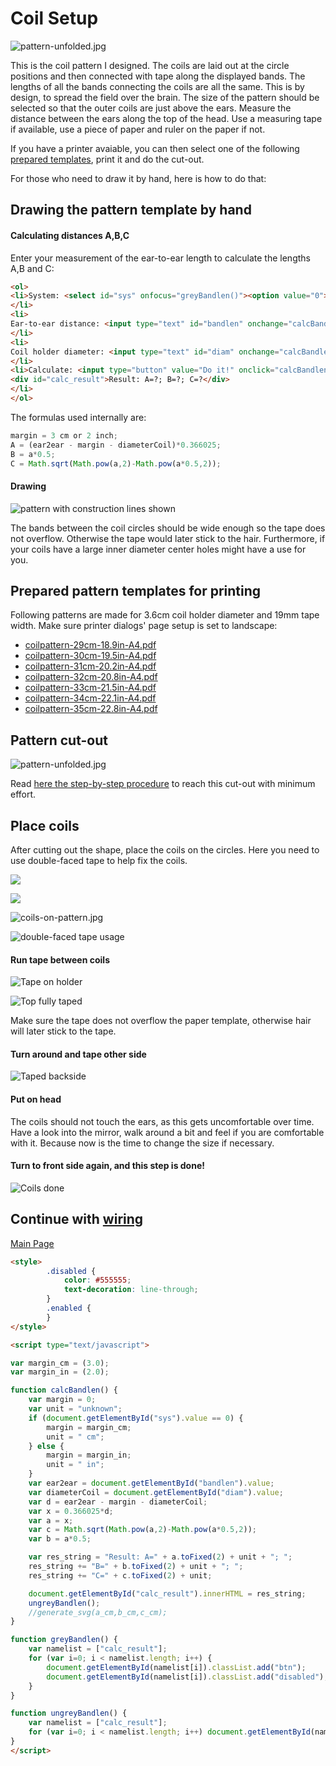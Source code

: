 
# Coil Setup

![pattern-unfolded.jpg](../photos/pattern-unfolded.jpg)

This is the coil pattern I designed. The coils are laid out at the circle positions and then connected with tape along the displayed bands.
The lengths of all the bands connecting the coils are all the same. This is by design, to spread the field over the brain.
The size of the pattern should be selected so that the outer coils are just above the ears.
Measure the distance between the ears along the top of the head. Use a measuring tape if available, use a piece of paper and ruler on the paper if not.

If you have a printer avaiable, you can then select one of the following [prepared templates](#prepared-pattern-templates-for-printing), print it and do the cut-out.

For those who need to draw it by hand, here is how to do that:

## Drawing the pattern template by hand

#### Calculating distances A,B,C

Enter your measurement of the ear-to-ear length to calculate the lengths A,B and C:

```html
<ol>
<li>System: <select id="sys" onfocus="greyBandlen()"><option value="0">metric (cm):</option><option value="1">imperial (inch):</option></select>
</li>
<li>
Ear-to-ear distance: <input type="text" id="bandlen" onchange="calcBandlen()" onfocus="greyBandlen()" value="31"/>
</li>
<li>
Coil holder diameter: <input type="text" id="diam" onchange="calcBandlen()" onfocus="greyBandlen()" value="3.6"/>
</li>
<li>Calculate: <input type="button" value="Do it!" onclick="calcBandlen()" />
<div id="calc_result">Result: A=?; B=?; C=?</div>
</li>
</ol>
```

The formulas used internally are: 
```javascript
margin = 3 cm or 2 inch;
A = (ear2ear - margin - diameterCoil)*0.366025;
B = a*0.5;
C = Math.sqrt(Math.pow(a,2)-Math.pow(a*0.5,2));
```

#### Drawing

![pattern with construction lines shown](../images/handdrawing-construction-lines.png)

The bands between the coil circles should be wide enough so the tape does not overflow. Otherwise the tape would later stick to the hair.
Furthermore, if your coils have a large inner diameter center holes might have a use for you. 

## Prepared pattern templates for printing

Following patterns are made for 3.6cm coil holder diameter and 19mm tape width.
Make sure printer dialogs' page setup is set to landscape:
- [coilpattern-29cm-18.9in-A4.pdf](../print-patterns/coilpattern-29cm-18.9in-A4.pdf)
- [coilpattern-30cm-19.5in-A4.pdf](../print-patterns/coilpattern-30cm-19.5in-A4.pdf)
- [coilpattern-31cm-20.2in-A4.pdf](../print-patterns/coilpattern-31cm-20.2in-A4.pdf)
- [coilpattern-32cm-20.8in-A4.pdf](../print-patterns/coilpattern-32cm-20.8in-A4.pdf)
- [coilpattern-33cm-21.5in-A4.pdf](../print-patterns/coilpattern-33cm-21.5in-A4.pdf)
- [coilpattern-34cm-22.1in-A4.pdf](../print-patterns/coilpattern-34cm-22.1in-A4.pdf)
- [coilpattern-35cm-22.8in-A4.pdf](../print-patterns/coilpattern-35cm-22.8in-A4.pdf)

  
## Pattern cut-out

![pattern-unfolded.jpg](../photos/pattern-unfolded.jpg)

Read [here the step-by-step procedure](../cutout/README.md) to reach this cut-out with minimum effort.

## Place coils

After cutting out the shape, place the coils on the circles. Here you need to use double-faced tape to help fix the coils.

![](../photos/pattern-with-double-faced-tape1.jpg)

![](../photos/pattern-with-double-faced-tape2.jpg)

![coils-on-pattern.jpg](../photos/coils-on-pattern.jpg)

![double-faced tape usage](../photos/double-faced-tape.jpg)

#### Run tape between coils

![Tape on holder](../photos/tape-1st.jpg)

![Top fully taped](../photos/first-side-fully-taped.jpg)

Make sure the tape does not overflow the paper template, otherwise hair will later stick to the tape.

#### Turn around and tape other side

![Taped backside](../photos/backside-fully-taped.jpg)

#### Put on head

The coils should not touch the ears, as this gets uncomfortable over time.
Have a look into the mirror, walk around a bit and feel if you are comfortable with it.
Because now is the time to change the size if necessary.

#### Turn to front side again, and this step is done!

![Coils done](../photos/fully-taped.jpg)

## Continue with [wiring](../wiring/README.md)

[Main Page](../README.md)

```html
<style>
        .disabled {
            color: #555555;
            text-decoration: line-through;
        }
        .enabled {
        }
</style>

<script type="text/javascript">

var margin_cm = (3.0);
var margin_in = (2.0);

function calcBandlen() {
    var margin = 0;
    var unit = "unknown";
    if (document.getElementById("sys").value == 0) {
        margin = margin_cm;
        unit = " cm";
    } else {
        margin = margin_in;
        unit = " in";
    }
    var ear2ear = document.getElementById("bandlen").value;
    var diameterCoil = document.getElementById("diam").value;
    var d = ear2ear - margin - diameterCoil;
    var x = 0.366025*d;
    var a = x;
    var c = Math.sqrt(Math.pow(a,2)-Math.pow(a*0.5,2));
    var b = a*0.5;

    var res_string = "Result: A=" + a.toFixed(2) + unit + "; ";
    res_string += "B=" + b.toFixed(2) + unit + "; ";
    res_string += "C=" + c.toFixed(2) + unit;

    document.getElementById("calc_result").innerHTML = res_string;
    ungreyBandlen();
    //generate_svg(a_cm,b_cm,c_cm);
}

function greyBandlen() {
    var namelist = ["calc_result"];
    for (var i=0; i < namelist.length; i++) {
        document.getElementById(namelist[i]).classList.add("btn");
        document.getElementById(namelist[i]).classList.add("disabled");
    }
}

function ungreyBandlen() {
    var namelist = ["calc_result"];
    for (var i=0; i < namelist.length; i++) document.getElementById(namelist[i]).classList.remove("disabled");
}
</script>
```